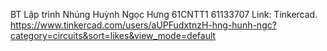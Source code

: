 BT Lập trình Nhúng
Huỳnh Ngọc Hưng 61CNTT1 61133707
Link: Tinkercad.
https://www.tinkercad.com/users/aUPFudxtnzH-hng-hunh-ngc?category=circuits&sort=likes&view_mode=default
